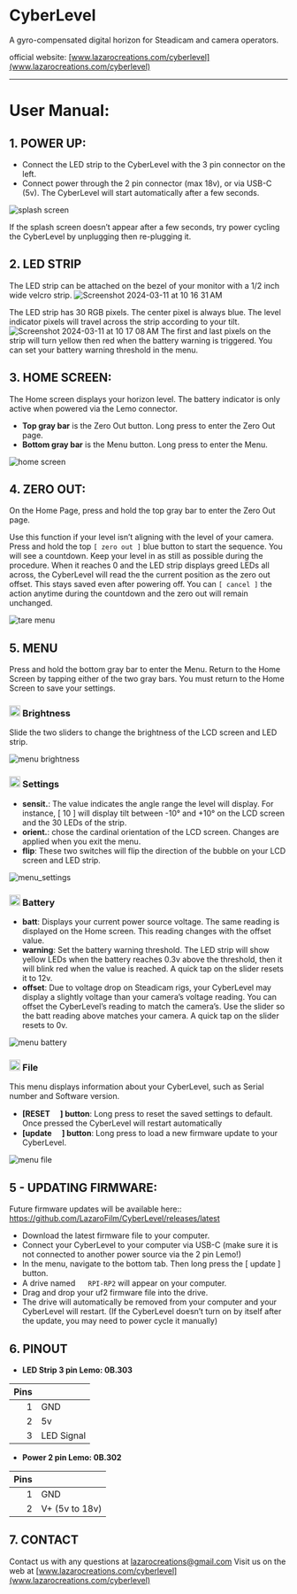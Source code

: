 # CyberLevel
A gyro-compensated digital horizon for Steadicam and camera operators.

official website: [www.lazarocreations.com/cyberlevel](www.lazarocreations.com/cyberlevel)

-----
# User Manual:
## 1. POWER UP:
- Connect the LED strip to the CyberLevel with the 3 pin connector on the left.
- Connect power through the 2 pin connector (max 18v), or via USB-C (5v). The CyberLevel will start automatically after a few seconds.

![splash screen](https://github.com/LazaroFilm/CyberLevel_releases/assets/18351100/da1c6c43-7fa4-4b6c-be02-7c130f806d6c)

If the splash screen doesn’t appear after a few seconds, try power cycling the CyberLevel by unplugging then re-plugging it.

## 2. LED STRIP
The LED strip can be attached on the bezel of your monitor with a 1/2 inch wide velcro strip.
![Screenshot 2024-03-11 at 10 16 31 AM](https://github.com/LazaroFilm/CyberLevel/assets/18351100/e3fcec75-c91b-4217-bcee-7851ae1e7227)

The LED strip has 30 RGB pixels. The center pixel is always blue. The level indicator pixels will travel across the strip according to your tilt.
![Screenshot 2024-03-11 at 10 17 08 AM](https://github.com/LazaroFilm/CyberLevel/assets/18351100/d1878251-eaf2-45f5-bcc3-ebe423ab7fc9)
The first and last pixels on the strip will turn yellow then red when the battery warning is triggered. You can set your battery warning threshold in the menu. 

## 3. HOME SCREEN:
The Home screen displays your horizon level. The battery indicator is only active when powered via the Lemo connector.
- **Top gray bar** is the Zero Out button. Long press to enter the Zero Out page.
- **Bottom gray bar** is the Menu button. Long press to enter the Menu.

![home screen](https://github.com/LazaroFilm/CyberLevel_releases/assets/18351100/2e5c45fa-7b6a-41f4-8fc7-ff8f7b655da6)

## 4. ZERO OUT:
On the Home Page, press and hold the top gray bar to enter the Zero Out page.

Use this function if your level isn’t aligning with the level of your camera.
Press and hold the top `[ zero out ]` blue button to start the sequence. You will see a countdown. Keep your level in as still as possible during the procedure.
When it reaches 0 and the LED strip displays greed LEDs all across, the CyberLevel will read the the current position as the zero out offset. This stays saved even after powering off.
You can `[ cancel ]` the action anytime during the countdown and the zero out will remain unchanged.

![tare menu](https://github.com/LazaroFilm/CyberLevel_releases/assets/18351100/55e04baf-36d2-468c-9190-b4c43252a6f3)

## 5. MENU
Press and hold the bottom gray bar to enter the Menu.
Return to the Home Screen by tapping either of the two gray bars. 
You must return to the Home Screen to save your settings. 

### <img src="https://raw.githubusercontent.com/FortAwesome/Font-Awesome/6.x/svgs/solid/circle-half-stroke.svg" width="20" height="20">  Brightness
Slide the two sliders to change the brightness of the LCD screen and LED strip.

![menu brightness](https://github.com/LazaroFilm/CyberLevel_releases/assets/18351100/496d5e16-014c-4c57-901e-6de32285107d)

### <img src="https://raw.githubusercontent.com/FortAwesome/Font-Awesome/6.x/svgs/solid/gear.svg" width="20" height="20"> Settings
- **sensit.**: The value indicates the angle range the level will display. For instance, [ 10 ] will display tilt between -10° and +10° on the LCD screen and the 30 LEDs of the strip.
- **orient.**: chose the cardinal orientation of the LCD screen. Changes are applied when you exit the menu. 
- **flip**: These two switches will flip the direction of the bubble on your LCD screen and LED strip.

![menu_settings](https://github.com/LazaroFilm/CyberLevel/assets/18351100/043f49d1-0df1-44c7-b6e4-b0b2e3a714be)

### <img src="https://raw.githubusercontent.com/FortAwesome/Font-Awesome/6.x/svgs/solid/battery-half.svg" width="20" height="20"> Battery

- **batt**: Displays your current power source voltage. The same reading is displayed on the Home screen. This reading changes with the offset value.
- **warning**: Set the battery warning threshold. The LED strip will show yellow LEDs when the battery reaches 0.3v above the threshold, then it will blink red when the value is reached. A quick tap on the slider resets it to 12v.
- **offset**: Due to voltage drop on Steadicam rigs, your CyberLevel may display a slightly voltage than your camera’s voltage reading. You can offset the CyberLevel’s reading to match the camera’s. Use the slider so the batt reading above matches your camera. A quick tap on the slider resets to 0v.

![menu battery](https://github.com/LazaroFilm/CyberLevel_releases/assets/18351100/7859ac10-4eca-4b57-bbbf-8076ff9f7598)

### <img src="https://raw.githubusercontent.com/FortAwesome/Font-Awesome/6.x/svgs/solid/file.svg" width="20" height="20">  File
This menu displays information about your CyberLevel, such as Serial number and Software version.
- **[RESET <img src="https://raw.githubusercontent.com/FortAwesome/Font-Awesome/6.x/svgs/solid/triangle-exclamation.svg" width="15" height="15">] button**: Long press to reset the saved settings to default. Once pressed the CyberLevel will restart automatically
- **[update <img src="https://raw.githubusercontent.com/FortAwesome/Font-Awesome/6.x/svgs/solid/download.svg" width="15" height="15">] button**: Long press to load a new firmware update to your CyberLevel.

![menu file](https://github.com/LazaroFilm/CyberLevel_releases/assets/18351100/884600d8-76b0-4e61-89da-3c5eb88c02de)

## 5 - UPDATING FIRMWARE:
Future firmware updates will be available here::
https://github.com/LazaroFilm/CyberLevel/releases/latest

- Download the latest firmware file to your computer.
- Connect your CyberLevel to your computer via USB-C (make sure it is not connected to another power source via the 2 pin Lemo!)
- In the menu, navigate to the bottom tab. Then long press the [ update ] button.
- A drive named <img src="https://raw.githubusercontent.com/FortAwesome/Font-Awesome/6.x/svgs/solid/hard-drive.svg" width="15" height="15"> `RPI-RP2` will appear on your computer.
- Drag and drop your uf2 firmware file into the drive.
- The drive will automatically be removed from your computer and your CyberLevel will restart.
(If the CyberLevel doesn’t turn on by itself after the update, you may need to power cycle it manually)


## 6. PINOUT

- **LED Strip 3 pin Lemo: 0B.303**

| Pins |            |
| ---: | ---------- |
|    1 | GND        |
|    2 | 5v         |
|    3 | LED Signal |


- **Power 2 pin Lemo: 0B.302**

| Pins |                |
| ---: | -------------- |
|    1 | GND            |
|    2 | V+ (5v to 18v) |



## 7. CONTACT

Contact us with any questions at lazarocreations@gmail.com
Visit us on the web at [www.lazarocreations.com/cyberlevel](www.lazarocreations.com/cyberlevel)
